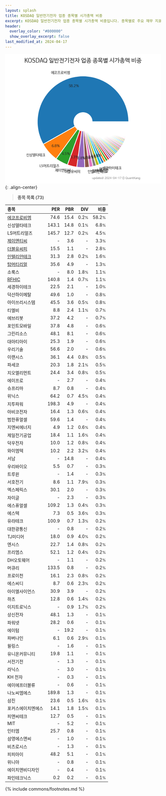 ```yaml
---
layout: splash
title: KOSDAQ 일반전기전자 업종 종목별 시가총액 비중
excerpt: KOSDAQ 일반전기전자 업종 종목별 시가총액 비중입니다. 종목별로 주요 재무 지표를 함께 표시합니다.
header:
  overlay_color: "#800000"
  show_overlay_excerpt: false
last_modified_at: 2024-04-17
---
```



![KOSDAQ 일반전기전자 업종 종목별 시가총액 비중](/stats/sector/images/kosdaq_업종_일반전기전자_종목.png){: .align-center}


> **종목 목록 (73)**<a id="list"></a>

| **종목** | **PER** | **PBR** | **DIV** | **비중** |
| :------- | ------: | ------: | ------: | -------: |
| [에코프로비엠](/247540/) | 74.6 | 15.4 | 0.2<small>%</small> | 58.2<small>%</small> |
| 신성델타테크 | 143.1 | 14.8 | 0.1<small>%</small> | 6.8<small>%</small> |
| LS머트리얼즈 | 145.7 | 12.7 | 0.2<small>%</small> | 4.5<small>%</small> |
| [제이앤티씨](/204270/) | - | 3.6 | - | 3.3<small>%</small> |
| [더블유씨피](/393890/) | 15.5 | 1.1 | - | 2.8<small>%</small> |
| [인텔리안테크](/189300/) | 31.3 | 2.8 | 0.2<small>%</small> | 1.6<small>%</small> |
| [탑머티리얼](/360070/) | 35.6 | 4.9 | - | 1.3<small>%</small> |
| 소룩스 | - | 8.0 | 1.8<small>%</small> | 1.1<small>%</small> |
| [RFHIC](/218410/) | 140.8 | 1.4 | 0.7<small>%</small> | 1.1<small>%</small> |
| 세경하이테크 | 22.5 | 2.1 | - | 1.0<small>%</small> |
| 덕산하이메탈 | 49.6 | 1.0 | - | 0.8<small>%</small> |
| 아이쓰리시스템 | 45.5 | 3.6 | 0.5<small>%</small> | 0.8<small>%</small> |
| 티엘비 | 8.8 | 2.4 | 1.1<small>%</small> | 0.7<small>%</small> |
| 에브리봇 | 37.2 | 4.2 | - | 0.7<small>%</small> |
| 포인트모바일 | 37.8 | 4.8 | - | 0.6<small>%</small> |
| 그린리소스 | 48.1 | 8.1 | - | 0.6<small>%</small> |
| 대아티아이 | 25.3 | 1.9 | - | 0.6<small>%</small> |
| 우리기술 | 56.6 | 2.0 | - | 0.6<small>%</small> |
| 이랜시스 | 36.1 | 4.4 | 0.8<small>%</small> | 0.5<small>%</small> |
| 파세코 | 20.3 | 1.8 | 2.1<small>%</small> | 0.5<small>%</small> |
| 지오엘리먼트 | 24.4 | 3.4 | 0.8<small>%</small> | 0.5<small>%</small> |
| 에이프로 | - | 2.7 | - | 0.4<small>%</small> |
| 슈프리마 | 8.7 | 0.8 | - | 0.4<small>%</small> |
| 위닉스 | 64.2 | 0.7 | 4.5<small>%</small> | 0.4<small>%</small> |
| 지투파워 | 198.3 | 4.9 | - | 0.4<small>%</small> |
| 아비코전자 | 16.4 | 1.3 | 0.6<small>%</small> | 0.4<small>%</small> |
| 범한퓨얼셀 | 59.6 | 1.4 | - | 0.4<small>%</small> |
| 지엔씨에너지 | 4.9 | 1.2 | 0.6<small>%</small> | 0.4<small>%</small> |
| 제일전기공업 | 18.4 | 1.1 | 1.6<small>%</small> | 0.4<small>%</small> |
| 덕우전자 | 10.0 | 1.2 | 0.8<small>%</small> | 0.4<small>%</small> |
| 와이엠텍 | 10.2 | 2.2 | 3.2<small>%</small> | 0.4<small>%</small> |
| 서남 | - | 14.8 | - | 0.4<small>%</small> |
| 우리바이오 | 5.5 | 0.7 | - | 0.3<small>%</small> |
| 트루윈 | - | 1.4 | - | 0.3<small>%</small> |
| 서호전기 | 8.6 | 1.1 | 7.9<small>%</small> | 0.3<small>%</small> |
| 엑스페릭스 | 30.1 | 2.0 | - | 0.3<small>%</small> |
| 자이글 | - | 2.3 | - | 0.3<small>%</small> |
| 에스퓨얼셀 | 109.2 | 1.3 | 0.4<small>%</small> | 0.3<small>%</small> |
| 에스텍 | 7.3 | 0.5 | 3.6<small>%</small> | 0.3<small>%</small> |
| 유라테크 | 100.9 | 0.7 | 1.3<small>%</small> | 0.2<small>%</small> |
| 대한광통신 | - | 0.8 | - | 0.2<small>%</small> |
| TJ미디어 | 18.0 | 0.9 | 4.0<small>%</small> | 0.2<small>%</small> |
| 엔시스 | 22.7 | 1.4 | 0.8<small>%</small> | 0.2<small>%</small> |
| 프리엠스 | 52.1 | 1.2 | 0.4<small>%</small> | 0.2<small>%</small> |
| DH오토웨어 | - | 1.1 | - | 0.2<small>%</small> |
| 머큐리 | 133.5 | 0.8 | - | 0.2<small>%</small> |
| 프로이천 | 16.1 | 2.3 | 0.8<small>%</small> | 0.2<small>%</small> |
| 에스씨디 | 8.7 | 0.6 | 2.3<small>%</small> | 0.2<small>%</small> |
| 아이엘사이언스 | 30.9 | 3.9 | - | 0.2<small>%</small> |
| 하츠 | 12.8 | 0.6 | 1.4<small>%</small> | 0.2<small>%</small> |
| 이지트로닉스 | - | 0.9 | 1.7<small>%</small> | 0.2<small>%</small> |
| 상신전자 | 48.1 | 1.3 | - | 0.1<small>%</small> |
| 파워넷 | 28.2 | 0.6 | - | 0.1<small>%</small> |
| 에이텀 | - | 19.2 | - | 0.1<small>%</small> |
| 파버나인 | 6.1 | 0.6 | 2.9<small>%</small> | 0.1<small>%</small> |
| 윌링스 | - | 1.6 | - | 0.1<small>%</small> |
| 유니온커뮤니티 | 19.8 | 1.1 | - | 0.1<small>%</small> |
| 서전기전 | - | 1.3 | - | 0.1<small>%</small> |
| 라닉스 | - | 3.0 | - | 0.1<small>%</small> |
| KH 전자 | - | 0.3 | - | 0.1<small>%</small> |
| 에이에프더블류 | - | 0.6 | - | 0.1<small>%</small> |
| 나노씨엠에스 | 189.8 | 1.3 | - | 0.1<small>%</small> |
| 삼진 | 23.6 | 0.5 | 1.6<small>%</small> | 0.1<small>%</small> |
| 포커스에이치엔에스 | 14.1 | 1.8 | 1.5<small>%</small> | 0.1<small>%</small> |
| 피앤씨테크 | 12.7 | 0.5 | - | 0.1<small>%</small> |
| MIT | - | 5.2 | - | 0.1<small>%</small> |
| 인터엠 | 25.7 | 0.8 | - | 0.1<small>%</small> |
| 삼영에스앤씨 | - | 1.0 | - | 0.1<small>%</small> |
| 비츠로시스 | - | 1.3 | - | 0.1<small>%</small> |
| 피피아이 | 48.2 | 5.1 | - | 0.1<small>%</small> |
| 위니아 | - | 0.8 | - | 0.1<small>%</small> |
| 에이치앤비디자인 | - | 0.4 | - | 0.1<small>%</small> |
| 파인테크닉스 | 0.2 | 0.2 | - | 0.1<small>%</small> |

{% include commons/footnotes.md %}